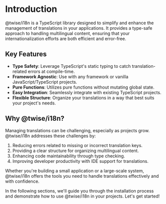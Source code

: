 # Introduction

@twise/i18n is a TypeScript library designed to simplify and enhance the management of translations in your applications. It provides a type-safe approach to handling multilingual content, ensuring that your internationalization efforts are both efficient and error-free.

## Key Features

- **Type Safety**: Leverage TypeScript's static typing to catch translation-related errors at compile-time.
- **Framework Agnostic**: Use with any framework or vanilla JavaScript/TypeScript projects.
- **Pure Functions**: Utilizes pure functions without mutating global state.
- **Easy Integration**: Seamlessly integrate with existing TypeScript projects.
- **Flexible Structure**: Organize your translations in a way that best suits your project's needs.

## Why @twise/i18n?

Managing translations can be challenging, especially as projects grow. @twise/i18n addresses these challenges by:

1. Reducing errors related to missing or incorrect translation keys.
2. Providing a clear structure for organizing multilingual content.
3. Enhancing code maintainability through type checking.
4. Improving developer productivity with IDE support for translations.

Whether you're building a small application or a large-scale system, @twise/i18n offers the tools you need to handle translations effectively and with confidence.

In the following sections, we'll guide you through the installation process and demonstrate how to use @twise/i18n in your projects. Let's get started!
